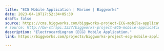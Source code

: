 ```yaml
---
title: "ECG Mobile Application | Marine | Biggworks"
date: 2023-04-19T17:52:34+05:30
draft: false
source: https://cms.biggworks.com/biggworks-project-ECG-mobile-application
# source: http://bw-strapi:1337/biggworks-project-ECG-mobile-application
description: "Electrocardiogram (ECG) Mobile Application."
link: https://biggworks.com/projects/biggworks-project-ecg-mobile-application/

---
```


